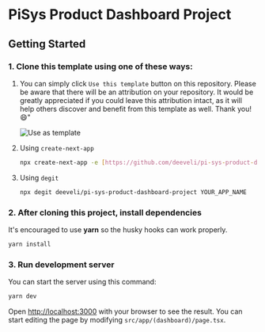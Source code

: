 # PiSys Product Dashboard Project

## Getting Started

### 1. Clone this template using one of these ways:

1. You can simply click `Use this template` button on this repository.
    Please be aware that there will be an attribution on your repository. It would be greatly appreciated if you could leave this attribution intact, as it will help others discover and benefit from this template as well. Thank you! 😄"

    ![Use as template](https://github.com/deeveli/nextjs-starter-tailwind/assets/14372275/a7ab09e3-8826-4d48-897e-ccad1b3e6e1d)

2. Using `create-next-app`

    ```bash
    npx create-next-app -e [https://github.com/deeveli/pi-sys-product-dashboard-project](https://github.com/deeveli/pi-sys-product-dashboard-project) project-name
    ```

3. Using `degit`

    ```bash
    npx degit deeveli/pi-sys-product-dashboard-project YOUR_APP_NAME
    ```

### 2. After cloning this project, install dependencies

It's encouraged to use **yarn** so the husky hooks can work properly.

```bash
yarn install
```

### 3. Run development server

You can start the server using this command:

```bash
yarn dev
```

Open [http://localhost:3000](http://localhost:3000) with your browser to see the result. You can start editing the page by modifying `src/app/(dashboard)/page.tsx`.
